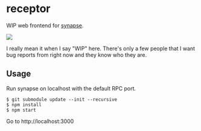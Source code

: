 # receptor

WIP web frontend for [synapse](https://github.com/Luminarys/synapse).

[![](https://sr.ht/TkmY.png)](https://sr.ht/TkmY.png)

I really mean it when I say "WIP" here. There's only a few people that I want
bug reports from right now and they know who they are.

## Usage

Run synapse on localhost with the default RPC port.

```shell
$ git submodule update --init --recursive
$ npm install
$ npm start
```

Go to http://localhost:3000
